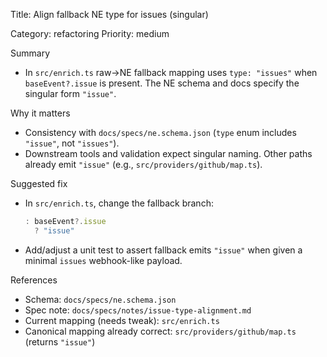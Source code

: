 Title: Align fallback NE type for issues (singular)

Category: refactoring
Priority: medium

Summary

- In `src/enrich.ts` raw→NE fallback mapping uses `type: "issues"` when `baseEvent?.issue` is present. The NE schema and docs specify the singular form `"issue"`.

Why it matters

- Consistency with `docs/specs/ne.schema.json` (`type` enum includes `"issue"`, not `"issues"`).
- Downstream tools and validation expect singular naming. Other paths already emit `"issue"` (e.g., `src/providers/github/map.ts`).

Suggested fix

- In `src/enrich.ts`, change the fallback branch:

  ```ts
  : baseEvent?.issue
    ? "issue"
  ```

- Add/adjust a unit test to assert fallback emits `"issue"` when given a minimal `issues` webhook-like payload.

References

- Schema: `docs/specs/ne.schema.json`
- Spec note: `docs/specs/notes/issue-type-alignment.md`
- Current mapping (needs tweak): `src/enrich.ts`
- Canonical mapping already correct: `src/providers/github/map.ts` (returns `"issue"`)
